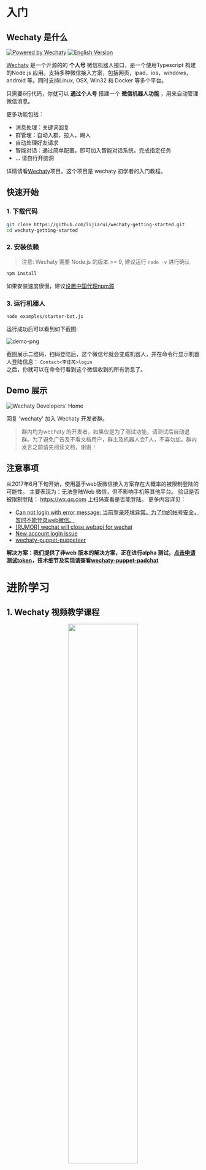# 入门

## Wechaty 是什么
[![Powered by Wechaty](https://img.shields.io/badge/Powered%20By-Wechaty-blue.svg)](https://github.com/chatie/wechaty)
[![English Version](https://img.shields.io/badge/-English%20Version-blue.svg)](README.md)

[Wechaty](https://github.com/Chatie/wechaty/) 是一个开源的的 **个人号** 微信机器人接口，是一个使用Typescript 构建的Node.js 应用。支持多种微信接入方案，包括网页，ipad，ios，windows， android 等。同时支持Linux, OSX, Win32 和 Docker 等多个平台。

只需要6行代码，你就可以 **通过个人号** 搭建一个 **微信机器人功能** ，用来自动管理微信消息。

更多功能包括：
- 消息处理：关键词回复
- 群管理：自动入群，拉人，踢人
- 自动处理好友请求
- 智能对话：通过简单配置，即可加入智能对话系统，完成指定任务
- ... 请自行开脑洞

详情请看[Wechaty](https://github.com/chatie/wechaty)项目。这个项目是 wechaty 初学者的入门教程。

## 快速开始

### 1. 下载代码
```sh
git clone https://github.com/lijiarui/wechaty-getting-started.git
cd wechaty-getting-started
```

### 2. 安装依赖
> 注意: Wechaty 需要 Node.js 的版本 >= 9, 建议运行 `node -v` 进行确认

```sh
npm install
```

如果安装速度很慢，建议[设置中国代理npm源](https://github.com/Chatie/wechaty/wiki/NPM#use-npm-in-china)

### 3. 运行机器人
```sh
node examples/starter-bot.js
```

运行成功后可以看到如下截图:

![demo-png](https://chatie.io/wechaty-getting-started/demo.png)

截图展示二维码，扫码登陆后，这个微信号就会变成机器人，并在命令行显示机器人登陆信息： `Contact<李佳芮>login`       
之后，你就可以在命令行看到这个微信收到的所有消息了。

## Demo 展示
![Wechaty Developers' Home](https://chatie.io/wechaty-getting-started/bot-qr-code.png)

回复 'wechaty' 加入 Wechaty 开发者群。
> 群内均为wechaty 的开发者，如果仅是为了测试功能，请测试后自动退群。为了避免广告及不看文档用户，群主及机器人会T人，不喜勿加。群内发言之前请先阅读文档，谢谢！

## 注意事项
从2017年6月下旬开始，使用基于web版微信接入方案存在大概率的被限制登陆的可能性。 主要表现为：无法登陆Web 微信，但不影响手机等其他平台。
验证是否被限制登陆： https://wx.qq.com 上扫码查看是否能登陆。
更多内容详见： 
- [Can not login with error message: 当前登录环境异常。为了你的帐号安全，暂时不能登录web微信。](https://github.com/Chatie/wechaty/issues/603)
- [[RUMOR] wechat will close webapi for wechat](https://github.com/Chatie/wechaty/issues/990)
- [New account login issue](https://github.com/Chatie/wechaty/issues/872)
- [wechaty-puppet-puppeteer](https://github.com/chatie/wechaty-puppet-puppeteer)

**解决方案：我们提供了非web 版本的解决方案，正在进行alpha 测试，[点击申请测试token](https://github.com/Chatie/wechaty/issues/1296)，技术细节及实现请查看[wechaty-puppet-padchat](https://github.com/lijiarui/wechaty-puppet-padchat)**

# 进阶学习

## 1. Wechaty 视频教学课程

<div align="center">
<a target="_blank" href="https://blog.chatie.io/getting-started-wechaty/"><img src="https://cloud.githubusercontent.com/assets/1361891/21722581/3ec957d0-d468-11e6-8888-a91c236e0ba2.jpg" border=0 width="60%"></a>
</div>

请观看这个1分钟的教学视频，帮助你快速了解如何使用wechaty

## 2. DOCKER 运行
[![Docker Pulls](https://img.shields.io/docker/pulls/zixia/wechaty.svg?maxAge=2592000)](https://hub.docker.com/r/zixia/wechaty/) 
[![Docker Stars](https://img.shields.io/docker/stars/zixia/wechaty.svg?maxAge=2592000)](https://hub.docker.com/r/zixia/wechaty/) 
[![Docker Layers](https://images.microbadger.com/badges/image/zixia/wechaty.svg)](https://microbadger.com/#/images/zixia/wechaty)

The **best practice** to use Wechaty is running with docker, because it's not only the most easy way to get started, but also protects you from the troubles of dependency problems. 

> Wechaty Docker supports both JavaScript and TypeScript. To use TypeScript just write in TypeScript and save with extension name .ts, no need to compile because we use ts-node to run it.

### 2.1 JavaScript:
```shell
# for JavaScript
docker run -ti --rm --volume="$(pwd)":/bot zixia/wechaty mybot.js
```

### 2.2 TypeScript
```shell
# for TypeScript
docker run -ti --rm --volume="$(pwd)":/bot zixia/wechaty mybot.ts
```

了解Wechaty Docker 更多信息: [Wiki: Docker](https://github.com/chatie/wechaty/wiki/Docker)

## 3. NPM 运行
[![NPM Version](https://badge.fury.io/js/wechaty.svg)](https://badge.fury.io/js/wechaty)
[![Downloads][downloads-image]][downloads-url]
[![Greenkeeper badge](https://badges.greenkeeper.io/Chatie/wechaty.svg)](https://greenkeeper.io/)

```shell
npm init
npm install wechaty

# create your first mybot.js file, you can copy/paste from the above "The World's Shortest ChatBot Code: 6 lines of JavaScript"
# then:
node mybot.js
```

了解更多 NPM 信息见: [Wiki:NPM](https://github.com/chatie/wechaty/wiki/NPM)

## 4. 示例代码
下面的表格解释了examples目录下各个代码的功能

| 文件名称        | 描述 |
| ---                 | ---         |
| contact-bot.js      | 展示微信号下所有联系的人微信ID和昵称。|
| ding-dong-bot.js    | 自动回复消息 |
| friend-bot.js       | 自动通过好友请求 |
| media-file-bot.js   | 将消息中的文件、图片、视频等非文本信息存到本地。 |
| room-bot.js         | 微信群管理。 |
| tuling123-bot.ts    | 接入tuling123 机器人，可以回答任何消息。 |

[点击这里查看 更多Wechaty 官方 示例代码](https://github.com/Chatie/wechaty/tree/master/examples)

# 接口文档
见[下面](https://qhduan.github.io/wechaty-doc/#/zh?id=api)

# 常见问题 FAQ

## 常见问题 FAQ

### 1. 我的微信号无法登陆
从2017年6月下旬开始，使用基于web版微信接入方案存在大概率的被限制登陆的可能性。 主要表现为：无法登陆Web 微信，但不影响手机等其他平台。
验证是否被限制登陆： https://wx.qq.com 上扫码查看是否能登陆。
更多内容详见： 
- [Can not login with error message: 当前登录环境异常。为了你的帐号安全，暂时不能登录web微信。](https://github.com/Chatie/wechaty/issues/603)
- [[RUMOR] wechat will close webapi for wechat](https://github.com/Chatie/wechaty/issues/990)
- [New account login issue](https://github.com/Chatie/wechaty/issues/872)
- [wechaty-puppet-puppeteer](https://github.com/chatie/wechaty-puppet-puppeteer)

**解决方案：我们提供了非web 版本的解决方案，正在进行alpha 测试，[点击申请测试token](https://github.com/Chatie/wechaty/issues/1296)，技术细节及实现请查看[wechaty-puppet-padchat](https://github.com/lijiarui/wechaty-puppet-padchat)**

### 2. 每次登陆都要扫码么？
默认情况下，系统可以自动登陆，信息保存在 *.memory-card.json 中

### 3. 支持 红包、转账、朋友圈… 吗？
以下功能目前 均不支持

支付相关 - 红包、转账、收款 等都不支持
在群聊中@他人 - 是的，Web 微信中被人@后也不会提醒
发送名片
发送分享链接
发送语音消息 - 后续会支持
朋友圈相关 - 后续会支持

### 4. wechaty 是否可以发行卡片消息，然后点击跳转到网页
现阶段还不可以，后续会在非web 解决方案中陆续支持

相关Issue：
- [Add support for send url rich media message](https://github.com/Chatie/wechaty/issues/718)
- [can wechaty send share card msg](https://github.com/Chatie/wechaty/issues/824)

### 5. wechaty 是支持个人号还是公众号？
现阶段，wechaty 只支持个人号

相关Issue:
- [Using wechaty to start a wechatOA account](https://github.com/Chatie/wechaty/issues/1016)

### 6. wechaty & 队列的最佳实践
为了防止微信封号，wechaty 内置了队列，详细可见：[rx-queue](https://github.com/zixia/rx-queue)

### 7. wechaty 和 wechat4u 项目，有什么区别？
wechaty 可以实现多个微信接入的方案，对外提供统一的接口，包括web，ipad，ios等等，其中[wechat4u](https://github.com/nodeWechat/wechat4u) 是[SPACELAN](https://github.com/spacelan)写的基于web 实现微信接入的，wechaty 可以实现用wechaty 的接口，调用wechat4u的api。

> 这么理解：wechat4u有的，wechaty都有，反之不一定有，对么？

这个也不是完全确定的，因为wechaty 只是基于wechaty 暴露出来的接口为wechat4u 进行了封装


更多详见 [FAQ-ZH](https://github.com/Chatie/wechaty-getting-started/wiki/FAQ-ZH)

# 其他

## CHANGELOG

### [v0.16.0](https://github.com/chatie/wechaty/tree/v0.16.0) (2018-06-21)
[Full Changelog](https://github.com/chatie/wechaty/compare/v0.14.0...v0.16.0)

**Implemented enhancements:**

- Unable to start multiple instances with padchat puppet [\#1367](https://github.com/Chatie/wechaty/issues/1367)
- Prevent the Floating Promise in the Async/Await Code [\#1346](https://github.com/Chatie/wechaty/issues/1346)
- BREAKING CHANGES v0.16: FriendRequest class will be replaced with Friendship [\#1312](https://github.com/Chatie/wechaty/issues/1312)
- feat: PuppetPadchat can set avatar for userself support. [\#1298](https://github.com/Chatie/wechaty/issues/1298)
- BREAKING CHANGE: v0.16 `Room.topic\(\)` change from Sycn to Async [\#1295](https://github.com/Chatie/wechaty/issues/1295)
- BREAKING CHANGE: v0.16 `Room.alias\(contact\)` change from Sycn to Async [\#1293](https://github.com/Chatie/wechaty/issues/1293)
- BREAKING CHANGE: v0.16 `Room.memberList\(\)` change from Sycn to Async [\#1290](https://github.com/Chatie/wechaty/issues/1290)
- BREAKING CHANGE: v0.16 `Room.has\(contact\)` change from Sycn to Async [\#1289](https://github.com/Chatie/wechaty/issues/1289)
- BREAKING CHANGE: v0.16 `scan` event args will be different! [\#1262](https://github.com/Chatie/wechaty/issues/1262)
- BREAKING CHANGE: v0.16 `Message.mention\(\)` change from `sync` to `async` [\#1259](https://github.com/Chatie/wechaty/issues/1259)
- BREAKING CHANGES: v0.16 `Room.member\(\)` from `sync` to `async` [\#1258](https://github.com/Chatie/wechaty/issues/1258)
- Promote `Profile` class to a solo NPM module: `MemoryCard` [\#1257](https://github.com/Chatie/wechaty/issues/1257)
- rewrite roomFindAll\(\)  [\#1255](https://github.com/Chatie/wechaty/issues/1255)
- function friendRequestAccept [\#1254](https://github.com/Chatie/wechaty/issues/1254)
-  read messageRawPayload by id [\#1253](https://github.com/Chatie/wechaty/issues/1253)
- function friendRequestSend [\#1252](https://github.com/Chatie/wechaty/issues/1252)
- rewrite contactFindAll\(\) [\#1251](https://github.com/Chatie/wechaty/issues/1251)
- Upgrade Docker Base Image from Ubuntu 17.10 to 18.04 [\#1239](https://github.com/Chatie/wechaty/issues/1239)
- NPM Switch: `promise-retry` to replace `retry-promise` [\#1235](https://github.com/Chatie/wechaty/issues/1235)
- Add unit test to puppet accessory [\#1219](https://github.com/Chatie/wechaty/issues/1219)
- Use browser implementation of Node.js' stream library [\#1201](https://github.com/Chatie/wechaty/issues/1201)
- feat: Add `for await \(const contact of room\) {}` support by ES6 iterators override [\#1198](https://github.com/Chatie/wechaty/issues/1198)
- BREAKING CHANGE: v0.16 on\('friend`\) arguments changed! [\#1196](https://github.com/Chatie/wechaty/issues/1196)
- TypeScript Strict Mode: set `noImplicitAny` to `true` [\#1180](https://github.com/Chatie/wechaty/issues/1180)
- Generic for Return Child Class Type in Abstract Class Implementation [\#1178](https://github.com/Chatie/wechaty/issues/1178)
- BREAKING CHANGE: v0.16 Message.ext\(\) return '.ext' instead of 'ext' before [\#1168](https://github.com/Chatie/wechaty/issues/1168)
- Encapsulated `Contact`, `Messag`, `FriendRequest`, and `Room` into `PuppetWeb` [\#1166](https://github.com/Chatie/wechaty/issues/1166)
- BREAKING CHANGE: v0.16 will remove `MediaMessage` class [\#1164](https://github.com/Chatie/wechaty/issues/1164)
- BREAKING CHANGE: v0.16 will replace `Message.content\(\)` with `Message.text\(\)` [\#1163](https://github.com/Chatie/wechaty/issues/1163)
- Continious Deploy to NPM with @next tag when the MINOR version number is odd\(in developing branch\) [\#1158](https://github.com/Chatie/wechaty/issues/1158)
- BREAKING CHANGE: first arg of `room-leave` event licener changed from `Contact` to `Contact\[\]` [\#723](https://github.com/Chatie/wechaty/issues/723)
- Should throw Exception when there have API Error. [\#683](https://github.com/Chatie/wechaty/issues/683)
- delay time for all function\(method\) that calls Tencent API [\#596](https://github.com/Chatie/wechaty/issues/596)
- \[todo\] allow Wechaty to be multi-instance [\#518](https://github.com/Chatie/wechaty/issues/518)
- \[New Puppet\] Plan to support `WECHATY\_HEAD=WECHAT4U` [\#69](https://github.com/Chatie/wechaty/issues/69)
- Decouple: Make `Contact`, `Room`, `Message`, and `FriendRequest` class Abstract. [\#1160](https://github.com/Chatie/wechaty/pull/1160) ([zixia](https://github.com/zixia))

**Fixed bugs:**

- When bot quit the room, bot still thought it in the room. [\#1345](https://github.com/Chatie/wechaty/issues/1345)
- When the bot remove one out of the group, room data didn't refresh [\#1343](https://github.com/Chatie/wechaty/issues/1343)
- Room Event cannot work as expect after create a new room [\#1342](https://github.com/Chatie/wechaty/issues/1342)
- cannot refresh room data when execute the code again [\#1339](https://github.com/Chatie/wechaty/issues/1339)
- can't run demo [\#1337](https://github.com/Chatie/wechaty/issues/1337)
- room-leave error [\#1334](https://github.com/Chatie/wechaty/issues/1334)
- room-join event, when run `room.say`, it actually run `contact.say` [\#1330](https://github.com/Chatie/wechaty/issues/1330)
- room-leave event cannot get leaver member [\#1329](https://github.com/Chatie/wechaty/issues/1329)
- should refresh room data when there is a room event [\#1328](https://github.com/Chatie/wechaty/issues/1328)
- \[room topic event\]  throw error: no changerId found [\#1326](https://github.com/Chatie/wechaty/issues/1326)
- room-join cannot get member [\#1324](https://github.com/Chatie/wechaty/issues/1324)
- `contact.avatar\(\)` cannot work as expect [\#1321](https://github.com/Chatie/wechaty/issues/1321)
- run contact-bot throw error [\#1319](https://github.com/Chatie/wechaty/issues/1319)
- Padchat: WXAutoLogin result is faild, but I still receive message [\#1316](https://github.com/Chatie/wechaty/issues/1316)
- Fix the `+` in data for PuppetPadchat [\#1302](https://github.com/Chatie/wechaty/issues/1302)
- get fromId not right for room invitation sys message [\#1297](https://github.com/Chatie/wechaty/issues/1297)
- Error: The command "echo $TRAVIS\_OS\_NAME" exited with 1. [\#1236](https://github.com/Chatie/wechaty/issues/1236)
- TravisCI Conditional Deployment [\#1211](https://github.com/Chatie/wechaty/issues/1211)
- Update the peerDependencies of `rx-queue`: rxjs@6 from rxjs@5 [\#1205](https://github.com/Chatie/wechaty/issues/1205)
- Cannot send image message on v0.15.21 [\#1175](https://github.com/Chatie/wechaty/issues/1175)
- cannot refresh room topic or contact name [\#1157](https://github.com/Chatie/wechaty/issues/1157)
- How to avoid the memory leak [\#981](https://github.com/Chatie/wechaty/issues/981)
- Puppeteer Navigation Timeout Exceeded: 30000ms exceeded [\#870](https://github.com/Chatie/wechaty/issues/870)
- SyntaxError: Unexpected end of JSON input [\#846](https://github.com/Chatie/wechaty/issues/846)
- function `Message.mention\(\)` should recognize both magic code and blank [\#813](https://github.com/Chatie/wechaty/issues/813)
- BREAKING CHANGE: first arg of `room-leave` event licener changed from `Contact` to `Contact\\[\\]` [\#723](https://github.com/Chatie/wechaty/issues/723)
- Should throw Exception when there have API Error. [\#683](https://github.com/Chatie/wechaty/issues/683)

**Closed issues:**

- BREAKING CHANGE v0.16 Wechaty.self\(\) eprecated, use Wechaty.userSelf\(\)  instead [\#1369](https://github.com/Chatie/wechaty/issues/1369)
- BREAKING CHANGE v0.16 Contact.personal\(\) and Contact.official\(\)  deprecated, use Contact.type\(\) instead [\#1366](https://github.com/Chatie/wechaty/issues/1366)
-  no encodedText error in `padchat-decode.ts` [\#1365](https://github.com/Chatie/wechaty/issues/1365)
- BREAKING CHANGE v0.16  Contact, FriendRequest, Message, and Room classes will not be able to instantiate directly [\#1364](https://github.com/Chatie/wechaty/issues/1364)
- BREAKING CHANGE v0.16  room.add return Promise\<void\> instead of return Promise\<boolean\> [\#1362](https://github.com/Chatie/wechaty/issues/1362)
- `media-file-bot` cannot save xlsx file [\#1349](https://github.com/Chatie/wechaty/issues/1349)
- room-leave-error [\#1335](https://github.com/Chatie/wechaty/issues/1335)
- room-leave event throw error, cannot get leaver contact [\#1323](https://github.com/Chatie/wechaty/issues/1323)
- `friendship`  cannot accept friend request automatically [\#1322](https://github.com/Chatie/wechaty/issues/1322)
- PadchatRpc WXCheckQRCode result: {"message":"WS请求错误","status":-19} [\#1315](https://github.com/Chatie/wechaty/issues/1315)
- m.forward 是 undefined ？ [\#1272](https://github.com/Chatie/wechaty/issues/1272)
- Navigation Timeout Exceeded: 30000ms exceeded [\#1248](https://github.com/Chatie/wechaty/issues/1248)
- profile.set can only set 'cookies' instead of other keys [\#1240](https://github.com/Chatie/wechaty/issues/1240)
- Create a websocket ipad demo [\#1228](https://github.com/Chatie/wechaty/issues/1228)
- Proper wechaty and its dependency installation [\#1225](https://github.com/Chatie/wechaty/issues/1225)
- can't run the typescript examples [\#1221](https://github.com/Chatie/wechaty/issues/1221)
- Scan QR Code not shown on terminal, wechaty@0.14.4 [\#1220](https://github.com/Chatie/wechaty/issues/1220)
- 请问怎么添加微信群中的人当做自己的好友呢 有例子可以参考吗 [\#1207](https://github.com/Chatie/wechaty/issues/1207)
- room-bot.ts error [\#1199](https://github.com/Chatie/wechaty/issues/1199)
- TypeScript 2.9 with trailing comma after rest parameters. [\#1188](https://github.com/Chatie/wechaty/issues/1188)
- code example 'media-file-bot' not working [\#1183](https://github.com/Chatie/wechaty/issues/1183)
- QrCode `scan` event not refresh on v0.15.21 \#1175 [\#1176](https://github.com/Chatie/wechaty/issues/1176)
- Version 10 of node.js has been released [\#1170](https://github.com/Chatie/wechaty/issues/1170)
- 自动加好友，加好友成功后，向对方发信息报错 [\#1165](https://github.com/Chatie/wechaty/issues/1165)
- Use `injection-js` for Wechaty v1.0 provide the resolvers of the Wechaty Puppet [\#1146](https://github.com/Chatie/wechaty/issues/1146)
- findAll ,WARN Room parse\(\) on a empty rawObj [\#1141](https://github.com/Chatie/wechaty/issues/1141)
- Rename all `find\(\)` method to `search\(\)` [\#1132](https://github.com/Chatie/wechaty/issues/1132)
- ERR PuppetWebBridge init\(\) exception: Error: connect ECONNREFUSED 127.0.0.1:35493 [\#1113](https://github.com/Chatie/wechaty/issues/1113)
- Feature request: sending file with a stream \(creating media message with a stream\) [\#1092](https://github.com/Chatie/wechaty/issues/1092)
- node\_modules/\_wechaty@0.13.36@wechaty/dist/src/config.d.ts\(1,24\): error TS2307: Cannot find module 'raven'. [\#1035](https://github.com/Chatie/wechaty/issues/1035)

**Merged pull requests:**

- add await for promise [\#1375](https://github.com/Chatie/wechaty/pull/1375) ([lijiarui](https://github.com/lijiarui))
- Fix room.add\(\) failed when room member more than 40 [\#1374](https://github.com/Chatie/wechaty/pull/1374) ([lijiarui](https://github.com/lijiarui))
- call randam server for stable [\#1373](https://github.com/Chatie/wechaty/pull/1373) ([lijiarui](https://github.com/lijiarui))
- check room valid by id [\#1352](https://github.com/Chatie/wechaty/pull/1352) ([lijiarui](https://github.com/lijiarui))
- fixed cannot find room by topic after bot create room [\#1351](https://github.com/Chatie/wechaty/pull/1351) ([lijiarui](https://github.com/lijiarui))
- fix warnings when run `npm run lint` [\#1348](https://github.com/Chatie/wechaty/pull/1348) ([lijiarui](https://github.com/lijiarui))
- test `room.quit\(\)` in room-bot [\#1347](https://github.com/Chatie/wechaty/pull/1347) ([lijiarui](https://github.com/lijiarui))
- add log as \#1342 [\#1344](https://github.com/Chatie/wechaty/pull/1344) ([lijiarui](https://github.com/lijiarui))
- Bug compatible WXCreateChatRoom [\#1341](https://github.com/Chatie/wechaty/pull/1341) ([lijiarui](https://github.com/lijiarui))
- add room-bot test code [\#1338](https://github.com/Chatie/wechaty/pull/1338) ([lijiarui](https://github.com/lijiarui))
- save room join sys message to cache [\#1333](https://github.com/Chatie/wechaty/pull/1333) ([lijiarui](https://github.com/lijiarui))
- add function in self-testing-bot.ts [\#1331](https://github.com/Chatie/wechaty/pull/1331) ([lijiarui](https://github.com/lijiarui))
- Room bot example [\#1325](https://github.com/Chatie/wechaty/pull/1325) ([lijiarui](https://github.com/lijiarui))
- add room join event unit test [\#1318](https://github.com/Chatie/wechaty/pull/1318) ([lijiarui](https://github.com/lijiarui))
- add function friendRequestSend  [\#1313](https://github.com/Chatie/wechaty/pull/1313) ([lijiarui](https://github.com/lijiarui))
- add room event [\#1308](https://github.com/Chatie/wechaty/pull/1308) ([lijiarui](https://github.com/lijiarui))
- add raw dirty rpc function [\#1283](https://github.com/Chatie/wechaty/pull/1283) ([lijiarui](https://github.com/lijiarui))
- Puppet 0602 [\#1282](https://github.com/Chatie/wechaty/pull/1282) ([lijiarui](https://github.com/lijiarui))
- chore\(package\): update @types/node to version 10.3.0 [\#1274](https://github.com/Chatie/wechaty/pull/1274) ([zixia](https://github.com/zixia))
- fix\(package\): update memory-card to version 0.2.0 [\#1273](https://github.com/Chatie/wechaty/pull/1273) ([zixia](https://github.com/zixia))
- Puppet 0602 [\#1271](https://github.com/Chatie/wechaty/pull/1271) ([lijiarui](https://github.com/lijiarui))
- chore\(package\): update rx-queue to version 0.4.19 [\#1260](https://github.com/Chatie/wechaty/pull/1260) ([zixia](https://github.com/zixia))
- New puppet padchat [\#1256](https://github.com/Chatie/wechaty/pull/1256) ([lijiarui](https://github.com/lijiarui))
- add more functions [\#1246](https://github.com/Chatie/wechaty/pull/1246) ([lijiarui](https://github.com/lijiarui))
- Puppet padchat [\#1245](https://github.com/Chatie/wechaty/pull/1245) ([lijiarui](https://github.com/lijiarui))
- chore\(package\): update ts-node to version 6.0.5 [\#1232](https://github.com/Chatie/wechaty/pull/1232) ([zixia](https://github.com/zixia))
- Update to node 10 in .travis.yml [\#1231](https://github.com/Chatie/wechaty/pull/1231) ([zixia](https://github.com/zixia))
- fix\(package\): update rx-queue to version 0.4.4 [\#1190](https://github.com/Chatie/wechaty/pull/1190) ([zixia](https://github.com/zixia))
- Multi-Instance Support [\#1159](https://github.com/Chatie/wechaty/pull/1159) ([zixia](https://github.com/zixia))

### [v0.14.0](https://github.com/chatie/wechaty/tree/v0.14.0) (2018-04-15)
[Full Changelog](https://github.com/chatie/wechaty/compare/v0.12.0...v0.14.0)

**Implemented enhancements:**

- Rename {test,fixture,example,...} to {tests,fixtures,examples,...} etc. [\#1127](https://github.com/Chatie/wechaty/issues/1127)
- Trigger Deploy on Branch /v\d+\.\d+\$/ [\#956](https://github.com/Chatie/wechaty/issues/956)
- Wechaty Version Numbering [\#905](https://github.com/Chatie/wechaty/issues/905)
- \[New Puppet\] Puppeteer [\#790](https://github.com/Chatie/wechaty/issues/790)
- \[enhancement\] Add timezone in to Dockerfile [\#594](https://github.com/Chatie/wechaty/issues/594)
- \[docker\] to prevent docker users install a local dependence of wechaty [\#281](https://github.com/Chatie/wechaty/issues/281)

**Fixed bugs:**

- When run CI inside the container: openBinaryFile: does not exist \(No such file or directory\) [\#1137](https://github.com/Chatie/wechaty/issues/1137)
- Try to use ~~Wercker~~ Shippable CI to replace Circle CI [\#1134](https://github.com/Chatie/wechaty/issues/1134)
- Pupeteer not work after upgrade to v1.1 [\#1103](https://github.com/Chatie/wechaty/issues/1103)
- 关于MsgType 的介绍文档404了 [\#1079](https://github.com/Chatie/wechaty/issues/1079)
- Docker test fail because ts-node behavior changed between v3 and v4 [\#1050](https://github.com/Chatie/wechaty/issues/1050)
- fix description [\#1027](https://github.com/Chatie/wechaty/issues/1027)
- ERR Profile save\(\) exception: Error: EACCES: permission denied, open '/bot/demo.wechaty.json' [\#982](https://github.com/Chatie/wechaty/issues/982)
- Dockerfile.onbuild build error.Directory permissions wrong [\#961](https://github.com/Chatie/wechaty/issues/961)
- \[docker\] onbuild failed to start when we put `wechaty` as dependency in package.json [\#500](https://github.com/Chatie/wechaty/issues/500)

**Closed issues:**

- How to send file [\#1150](https://github.com/Chatie/wechaty/issues/1150)
- Failed to download Chromium r543305 [\#1145](https://github.com/Chatie/wechaty/issues/1145)
- Signals \(e.g. ^C\) handling [\#1122](https://github.com/Chatie/wechaty/issues/1122)
- OK to add a .eslintrc.js file? [\#1120](https://github.com/Chatie/wechaty/issues/1120)
- Q: All the media types [\#1115](https://github.com/Chatie/wechaty/issues/1115)
- `TTL expired` error when login [\#1114](https://github.com/Chatie/wechaty/issues/1114)
-  `Cannot read property 'MemberList' of undefined ` still exisit in the latest docker version [\#1111](https://github.com/Chatie/wechaty/issues/1111)
- emoji suggestion [\#1108](https://github.com/Chatie/wechaty/issues/1108)
- Regenerate docs/index.md by run `npm run doc` [\#1105](https://github.com/Chatie/wechaty/issues/1105)
- hot-reload-bot adding hot-reloading config [\#1100](https://github.com/Chatie/wechaty/issues/1100)
- Third options to run wechaty [\#1085](https://github.com/Chatie/wechaty/issues/1085)
- issue [\#1076](https://github.com/Chatie/wechaty/issues/1076)
- Session last only for 1 hour in Azure [\#1059](https://github.com/Chatie/wechaty/issues/1059)
- 出现 no Url 错误后，程序崩溃 [\#1055](https://github.com/Chatie/wechaty/issues/1055)
- 图片发送一次后,图片损坏 [\#1040](https://github.com/Chatie/wechaty/issues/1040)
-  ERR PuppetWebBridge init\(\) exception [\#1018](https://github.com/Chatie/wechaty/issues/1018)
- 我实在解决不了这个问题了~菜鸟一枚 [\#998](https://github.com/Chatie/wechaty/issues/998)
- TypeError: Cannot read property 'MemberList' of undefined [\#984](https://github.com/Chatie/wechaty/issues/984)
- Using hot-import cannot quit wechaty when quit the code [\#978](https://github.com/Chatie/wechaty/issues/978)
- Error: Navigation Timeout Exceeded: 30000ms exceeded [\#966](https://github.com/Chatie/wechaty/issues/966)
- hot-reload does not work [\#958](https://github.com/Chatie/wechaty/issues/958)
- \[docker\] Login error [\#950](https://github.com/Chatie/wechaty/issues/950)
-  Invalid audio output parameters received; using fake audio path.   [\#939](https://github.com/Chatie/wechaty/issues/939)
- Keep getting "can not found bot file: src/main.ts" [\#937](https://github.com/Chatie/wechaty/issues/937)
- glSetDrawRectangleCHROMIUM: failed on surface [\#934](https://github.com/Chatie/wechaty/issues/934)
- \[FR\] Create an example for using hot-import for listener and other modules [\#923](https://github.com/Chatie/wechaty/issues/923)
- Bot log out frequently and got some strange error between it logout and relogin automatically [\#612](https://github.com/Chatie/wechaty/issues/612)

**Merged pull requests:**

- chore\(package\): update ws to version 5.1.0 [\#1143](https://github.com/Chatie/wechaty/pull/1143) ([zixia](https://github.com/zixia))
- chore\(package\): update puppeteer to version 1.2.0 [\#1131](https://github.com/Chatie/wechaty/pull/1131) ([zixia](https://github.com/zixia))
- - \[+\] add one more test case for digestEmoji\(\), close \#1108 [\#1129](https://github.com/Chatie/wechaty/pull/1129) ([suntong](https://github.com/suntong))
- hot-reload-bot adding hot-reloading config close \#1066, close \#1100 [\#1123](https://github.com/Chatie/wechaty/pull/1123) ([suntong](https://github.com/suntong))
- cannot recognize room event [\#1116](https://github.com/Chatie/wechaty/pull/1116) ([lijiarui](https://github.com/lijiarui))
- fix chown: invalid user: ‘bot’ [\#1089](https://github.com/Chatie/wechaty/pull/1089) ([mukaiu](https://github.com/mukaiu))
- Add troubleshooting for hidden .txt files \(Windows\) [\#1087](https://github.com/Chatie/wechaty/pull/1087) ([IdiosApps](https://github.com/IdiosApps))
- fix \#1079 [\#1086](https://github.com/Chatie/wechaty/pull/1086) ([lijiarui](https://github.com/lijiarui))
- chore\(package\): update @types/node to version 9.4.0 [\#1083](https://github.com/Chatie/wechaty/pull/1083) ([zixia](https://github.com/zixia))
- chore\(package\): update finis to version 0.4.1 [\#1075](https://github.com/Chatie/wechaty/pull/1075) ([zixia](https://github.com/zixia))
- chore\(package\): update ts-node to version 4.1.0 [\#1074](https://github.com/Chatie/wechaty/pull/1074) ([zixia](https://github.com/zixia))
- chore\(package\): update mime to version 2.2.0 [\#1073](https://github.com/Chatie/wechaty/pull/1073) ([zixia](https://github.com/zixia))
- chore\(package\): update tslint to version 5.9.0 [\#1072](https://github.com/Chatie/wechaty/pull/1072) ([zixia](https://github.com/zixia))
- chore\(package\): update sinon to version 4.2.0 [\#1071](https://github.com/Chatie/wechaty/pull/1071) ([zixia](https://github.com/zixia))
- fail to install node dependencies [\#1036](https://github.com/Chatie/wechaty/pull/1036) ([hiwanz](https://github.com/hiwanz))
- Change `init` to `start` in demo [\#1017](https://github.com/Chatie/wechaty/pull/1017) ([xinbenlv](https://github.com/xinbenlv))
- Update tuling123-bot.ts [\#1014](https://github.com/Chatie/wechaty/pull/1014) ([htoooth](https://github.com/htoooth))
- fix \#961 onbuild operation not permitted [\#962](https://github.com/Chatie/wechaty/pull/962) ([mukaiu](https://github.com/mukaiu))
- Fix \#923 [\#935](https://github.com/Chatie/wechaty/pull/935) ([xinbenlv](https://github.com/xinbenlv))

### [v0.12.0](https://github.com/chatie/wechaty/tree/v0.12.0) (2017-10-30)
[Full Changelog](https://github.com/chatie/wechaty/compare/v0.9.0...v0.12.0)

**Implemented enhancements:**

- Promote `rx-queue` to SOLO NPM Module [\#938](https://github.com/Chatie/wechaty/issues/938)
- Add Wechaty.logonoff\(\) method [\#926](https://github.com/Chatie/wechaty/issues/926)
- Registe Wechaty Listeners with a try {} catch {} block in order to prevent listener function crash the framework. [\#878](https://github.com/Chatie/wechaty/issues/878)
- Upgrade CircleCI from 1.0 to 2.0 [\#863](https://github.com/Chatie/wechaty/issues/863)
- Switch Docker Node Image from `alphin` to official `node:7` [\#862](https://github.com/Chatie/wechaty/issues/862)
- Click Web Wechat `Switch Account` Automatically to get qrcode immediately when bot logout [\#636](https://github.com/Chatie/wechaty/issues/636)
- Upgrade docker image from Node.js v7 to v8 [\#577](https://github.com/Chatie/wechaty/issues/577)
- \[todo\] switch unit test tool from AVA to TAPE [\#513](https://github.com/Chatie/wechaty/issues/513)

**Fixed bugs:**

- \[CI\] Homebrew must be run under Ruby 2.3! You're running 2.0.0. \(RuntimeError\) [\#936](https://github.com/Chatie/wechaty/issues/936)
- "PromiseRejectionHandledWarning: Promise rejection was handled asynchronously" when Wechat says "当前登录环境异常" [\#925](https://github.com/Chatie/wechaty/issues/925)
- TypeError: cookieList.filter is not a function [\#919](https://github.com/Chatie/wechaty/issues/919)
- TypeError: Cannot read property 'error' of null [\#918](https://github.com/Chatie/wechaty/issues/918)
- ERR PuppetWebBridge init\(\) initPage\(\) onLoad\(\) exception: undefined [\#917](https://github.com/Chatie/wechaty/issues/917)
- Sometimes Wechaty can't login \(with puppeteer\) [\#899](https://github.com/Chatie/wechaty/issues/899)
- \[ci\] WebDriver Error: "no such session" [\#756](https://github.com/Chatie/wechaty/issues/756)
- Click Web Wechat `Switch Account` Automatically to get qrcode immediately when bot logout [\#636](https://github.com/Chatie/wechaty/issues/636)
- \[ci\] execute proxyWechaty\(init\) error: 503, init\(\) without a ready angular env [\#329](https://github.com/Chatie/wechaty/issues/329)
- \[ci log\] watchdog reset after 120 seconds [\#195](https://github.com/Chatie/wechaty/issues/195)
- Selenium WebDriver driver.getSession\(\) wait a long time [\#86](https://github.com/Chatie/wechaty/issues/86)

**Closed issues:**

- 在登录失败时的异常提示优化 [\#898](https://github.com/Chatie/wechaty/issues/898)
- CANT RUN THE WECHATY-GETTING-STARTED, PUPPETWEBROWSER valid\(\) getSession\(\) [\#891](https://github.com/Chatie/wechaty/issues/891)
- Error after restart  vps              invalid driver at ttl 0 [\#788](https://github.com/Chatie/wechaty/issues/788)
- webdriver.executeScript wait a long time\(26s\) before page load [\#2](https://github.com/Chatie/wechaty/issues/2)

**Merged pull requests:**

- Replace WebDriver by Puppeteer \(\#790\) [\#860](https://github.com/Chatie/wechaty/pull/860) ([zixia](https://github.com/zixia))
- chore\(package\): update coveralls to version 3.0.0 [\#854](https://github.com/Chatie/wechaty/pull/854) ([zixia](https://github.com/zixia))

See more in [CHANGELOG](https://github.com/Chatie/wechaty/blob/master/CHANGELOG.md)

## RELEASELOG

### v0.16 New Puppet System(BETA) with Padchat Implemented

This release is a BETA release which had been improved with lots of huge refactoring since v0.14.

With v0.16, we can use the branding new Puppet System to connect Wechaty API to any kinds of Puppets, for example:

1.  Mocking - [PuppetMock](https://github.com/Chatie/wechaty/tree/ed72a78b61ccc352d9bd9f5a06054a218cdd1d0d/src/puppet-mock)
1. Web API via HTTP - [PuppetWechat4U](https://github.com/Chatie/wechaty/tree/ed72a78b61ccc352d9bd9f5a06054a218cdd1d0d/src/puppet-wechat4u)
1. Web API via Browser - [PuppetPuppeteer](https://github.com/Chatie/wechaty/tree/ed72a78b61ccc352d9bd9f5a06054a218cdd1d0d/src/puppet-puppeteer) (our classic PuppetWeb)
1. Maybe a Official Account Puppet? [#1016](https://github.com/Chatie/wechaty/issues/1016)

If you are using Wechaty in a production environment, It is recormmand to skip this version and wait to the next version of 0.18 because this version is still in **testing stage** and will be continue developing as v0.19.

However, if you want to try the new Puppet like the [PuppetPadchat](https://github.com/lijiarui/wechaty-puppet-padchat) which is powered by the Wechat Pad Protocol, you can upgrade to this version and get the following benifits from it:

1. Be able to login with the newly registered Wechat Account. ([#872](https://github.com/Chatie/wechaty/issues/872))
1. Get wechat id for contacts. ([#133](https://github.com/Chatie/wechaty/issues/133))
1. Get consistent room id for rooms across login session.  ([#90](https://github.com/Chatie/wechaty/issues/90))
1. ... To be discovered by you ...

Learn more about how to use the PuppetPadchat from [Wechaty v0.15 Alpha Testing: Win32/iPad/Android/iOS/API Puppets Support are coming! #1296](https://github.com/Chatie/wechaty/issues/1296)

#### Blog

https://blog.chatie.io/wechaty-new-release-version-0.16/

#### CHANGE LOG

> BREAKING NEWS: Wechaty logo color was changed from green to blue!

There will be a **migration guide from v0.14 to v0.16** will be published on our blog later.

##### 1. BREAKING CHANGES

###### 1.1 Class Removal

- BREAKING CHANGE: v0.16 will remove `MediaMessage` class [\#1164](https://github.com/Chatie/wechaty/issues/1164)
- BREAKING CHANGES v0.16: FriendRequest class will be replaced with Friendship [\#1312](https://github.com/Chatie/wechaty/issues/1312)
- BREAKING CHANGE v0.16  Contact, FriendRequest, Message, and Room classes will not be able to instantiate directly [\#1364](https://github.com/Chatie/wechaty/issues/1364)


###### 1.2. Sync to Async

- BREAKING CHANGE: v0.16 `Room.topic()` change from Sycn to Async [\#1295](https://github.com/Chatie/wechaty/issues/1295)
- BREAKING CHANGE: v0.16 `Room.alias(contact)` change from Sycn to Async [\#1293](https://github.com/Chatie/wechaty/issues/1293)
- BREAKING CHANGE: v0.16 `Room.memberList()` change from Sycn to Async [\#1290](https://github.com/Chatie/wechaty/issues/1290)
- BREAKING CHANGE: v0.16 `Room.has(contact)` change from Sycn to Async [\#1289](https://github.com/Chatie/wechaty/issues/1289)
- BREAKING CHANGE: v0.16 `Message.mention()` change from `sync` to `async` [\#1259](https://github.com/Chatie/wechaty/issues/1259)
- BREAKING CHANGES: v0.16 `Room.member()` from `sync` to `async` [\#1258](https://github.com/Chatie/wechaty/issues/1258)

###### 1.3. Argument / Return Value

- BREAKING CHANGE v0.16  room.add return Promise\<void\> instead of return Promise\<boolean\> [\#1362](https://github.com/Chatie/wechaty/issues/1362)
- BREAKING CHANGE: v0.16 `scan` event args will be different! [\#1262](https://github.com/Chatie/wechaty/issues/1262)
- BREAKING CHANGE: first arg of `room-leave` event licener changed from `Contact` to `Contact[]` [\#723](https://github.com/Chatie/wechaty/issues/723)
- BREAKING CHANGE: v0.16 on('friend`) arguments changed! [\#1196](https://github.com/Chatie/wechaty/issues/1196)

###### 1.4. Deprecated

- BREAKING CHANGE v0.16 Wechaty.self() eprecated, use Wechaty.userSelf()  instead [\#1369](https://github.com/Chatie/wechaty/issues/1369)
- BREAKING CHANGE v0.16 Contact.personal() and Contact.official()  deprecated, use Contact.type() instead [\#1366](https://github.com/Chatie/wechaty/issues/1366)
- BREAKING CHANGE: v0.16 will replace `Message.content()` with `Message.text()` [\#1163](https://github.com/Chatie/wechaty/issues/1163)

##### 2. New Features

- feat: Add `for await (const contact of room) {}` support by ES6 iterators override [\#1198](https://github.com/Chatie/wechaty/issues/1198)
- \[todo\] allow Wechaty to be multi-instance [\#518](https://github.com/Chatie/wechaty/issues/518)
- \[New Puppet\] Plan to support `WECHATY_HEAD=WECHAT4U` [\#69](https://github.com/Chatie/wechaty/issues/69)
- TravisCI Conditional Deployment [\#1211](https://github.com/Chatie/wechaty/issues/1211)
- Puppet padchat [\#1245](https://github.com/Chatie/wechaty/pull/1245) ([lijiarui](https://github.com/lijiarui))
- Multi-Instance Support [\#1159](https://github.com/Chatie/wechaty/pull/1159) ([zixia](https://github.com/zixia))


##### 3. Bug Fixes

- Update the peerDependencies of `rx-queue`: rxjs@6 from rxjs@5 [\#1205](https://github.com/Chatie/wechaty/issues/1205)
- How to avoid the memory leak [\#981](https://github.com/Chatie/wechaty/issues/981)
- Should throw Exception when there have API Error. [\#683](https://github.com/Chatie/wechaty/issues/683)

##### 4. Enhancements

- Prevent the Floating Promise in the Async/Await Code [\#1346](https://github.com/Chatie/wechaty/issues/1346)
- Upgrade Docker Base Image from Ubuntu 17.10 to 18.04 [\#1239](https://github.com/Chatie/wechaty/issues/1239)
- Continious Deploy to NPM with @next tag when the MINOR version number is odd(in developing branch) [\#1158](https://github.com/Chatie/wechaty/issues/1158)
- Should throw Exception when there have API Error. [\#683](https://github.com/Chatie/wechaty/issues/683)
- Decouple: Make `Contact`, `Room`, `Message`, and `FriendRequest` class Abstract. [\#1160](https://github.com/Chatie/wechaty/pull/1160) ([zixia](https://github.com/zixia))
- Update to node 10 in .travis.yml [\#1231](https://github.com/Chatie/wechaty/pull/1231) ([zixia](https://github.com/zixia))

Learn more between version at:

* [Full Changelog](https://github.com/Chatie/wechaty/blob/master/CHANGELOG.md)
* [Source Code of Wechaty v0.16](https://github.com/chatie/wechaty/tree/v0.16.0) (2018-06-21)
* [Commits Between v0.14 and v0.16](https://github.com/chatie/wechaty/compare/v0.14.0...v0.16.0)


See more in [releases](https://github.com/chatie/wechaty/releases)

## Awesome Wechaty

### Showcase

1. [一个用CNN深度神剧网络给图片评分的wechaty项目](https://github.com/huyingxi/wechaty_selfie)
1. [Relay between Telegram and WeChat](https://github.com/Firaenix/TeleChatRelay)
1. [A chat bot managing the HaoShiYou wechat groups run by volunteers of haoshiyou.org](https://github.com/xinbenlv/haoshiyou-bot)
1. [An interactive chat bot to manage a TODO list](https://github.com/coderbunker/candobot)
1. [Forward WeChat messages to telegram](https://github.com/luosheng/Wegram)

Learn more about Projects Using Wechaty at [Wiki:PoweredByWechaty](https://github.com/chatie/wechaty/wiki/PoweredByWechaty)

### Plugins
In Gist-bot
- [firend-bot](https://github.com/Chatie/wechaty/blob/master/examples/gist-bot/on-friend.ts)
- [message-bot](https://github.com/Chatie/wechaty/blob/master/examples/gist-bot/on-message.ts)
- [room-bot](https://github.com/Chatie/wechaty/blob/master/examples/gist-bot/on-room-join.ts)

### Enterprise Usage

> "Wechaty is a great solution, I believe there would be much more users recognize it." [link](https://github.com/chatie/wechaty/pull/310#issuecomment-285574472)  
> -- @Gcaufy, Tencent Engineer, Author of [WePY](https://github.com/Tencent/wepy)

> "太好用，好用的想哭"  
> -- @xinbenlv, Google Engineer, Founder of HaoShiYou.org

> "最好的微信开发库" [link](http://weibo.com/3296245513/Ec4iNp9Ld?type=comment)  
> -- @Jarvis, Baidu Engineer

> "Wechaty让运营人员更多的时间思考如何进行活动策划、留存用户，商业变现" [link](http://mp.weixin.qq.com/s/dWHAj8XtiKG-1fIS5Og79g)  
> -- @lijiarui, CEO of BotOrange.

> "If you know js ... try Chatie/wechaty, it's easy to use."  
> -- @Urinx Uri Lee, Author of [WeixinBot(Python)](https://github.com/Urinx/WeixinBot)

See more at [Wiki:VoiceOfDeveloper](https://github.com/Chatie/wechaty/wiki/VoiceOfDeveloper)

#### Contributing List

| Contributor | Main Contributions | Bio  |
|    :---:    | :---          | :--- |
| ![lijiarui](https://avatars1.githubusercontent.com/u/6419514?s=80) <br /> [lijiarui](https://github.com/lijiarui) | [add wechaty document #725](https://github.com/Chatie/wechaty/pull/725) | Full stack developer, serial entrepreneur, Founder&CEO of [BotOrange](http://botorange.com/) |
| ![zixia](https://avatars1.githubusercontent.com/u/1361891?s=80) <br /> [zixia](https://github.com/zixia) | [Convert code base to Typescript from Javascript #40](https://github.com/Chatie/wechaty/issues/40) | Active angel investor, serial entreprneur with strong technic background with rich social network experience. Full stack developer, ML Ph.D|
| ![mukaiu](https://avatars2.githubusercontent.com/u/7746790?s=80) <br /> [mukaiu](https://github.com/mukaiu) | [#4 send image/video #337](https://github.com/Chatie/wechaty/pull/337) | Bio |
| ![binsee](https://avatars3.githubusercontent.com/u/5285894?s=80) <br /> [binsee](https://github.com/binsee) | <ul><li>[fix(wechaty-bro): resolved emit RECALLED type msg (fix #8) #744](https://github.com/Chatie/wechaty/pull/744)</li><li>[解析WebWxApp代码来增强wechaty功能（一）](http://blog.chatie.io/2017/11/09/analysis-and-enhancement-wechaty.html)</li></ul> | 野路子的修炼者 |
| ![JasLin](https://avatars0.githubusercontent.com/u/25162437?s=80) <br /> [JasLin](https://github.com/JasLin) | <ul><li>[support brand checking of contact #404](https://github.com/Chatie/wechaty/pull/404)</li><li>[Wechaty Case Study - a letter from JasLin](http://blog.chatie.io/case/2016/12/08/jaslin-user-case.html)</li></ul> | CTO of BotWave |
| ![xinbenlv](https://avatars0.githubusercontent.com/u/640325?s=80) <br /> [xinbenlv](https://github.com/xinbenlv) | [Printout entire error trace when unhandledRejection was caught #361](https://github.com/Chatie/wechaty/pull/361) | Google Engineer, Founder of HaoShiYou. HaoShiYou has many 500 people Wechat groups, which is a massive work for human. |
| ![hczhcz](https://avatars3.githubusercontent.com/u/3832986?s=80) <br /> [hczhcz](https://github.com/hczhcz) | <ul><li>[add(example): add a roger bot runs on wechaty telegram bot adaptor #684](https://github.com/Chatie/wechaty/pull/684)</li><li>[Run Your Telegram Bot with Wechaty](http://blog.chatie.io/2017/07/17/run-your-telegram-bot-with-wechaty.html)</li></ul> | An open source coder <del>and fan of the TOAD</del> |
| ![imerse](https://avatars2.githubusercontent.com/u/8415005?s=80) <br /> [imerse](https://github.com/imerse) | [add notice to readme #578](https://github.com/Chatie/wechaty/pull/578) | Bio |
| ![FlyingBlazer](https://avatars0.githubusercontent.com/u/25162437?s=80) <br /> [FlyingBlazer](https://github.com/flyingblazer) | [fix #512 #531](https://github.com/Chatie/wechaty/pull/531) | Bio |
| ![zhenyong](https://avatars1.githubusercontent.com/u/4012276?s=80) <br /> [zhenyong](https://github.com/zhenyong) | [replace `document.domain` with `location.hostname`](https://github.com/Chatie/wechaty/pull/770) | Yong ZHEN, Front Engineer Leader of See. Before join See, he founded his own startup which competite with Flower Plus.  |
| ![lpmi-13](https://avatars1.githubusercontent.com/u/5070516?s=80) <br /> [lpmi-13](https://github.com/lpmi-13) | [some typo fixes and suggested revisions #681](https://github.com/Chatie/wechaty/pull/681) | Bio |
| ![TingYinHelen](https://avatars2.githubusercontent.com/u/14006826?s=80) <br /> [TingYinHelen](https://github.com/TingYinHelen) | [An interesting weekend with Wechaty](http://blog.chatie.io/2017/06/24/an-interesting-weekend-with-wechaty.html) | Full stack engineer living in Chengdu, familiar with D3. When not coding, she loves dancing, sings and play Erhu. |
| ![ax4](https://avatars0.githubusercontent.com/u/25162437?s=80) <br /> [ax4](https://github.com/ax4) | [fix jsdoc flush issue #378 and minor fix on the doc examples #380](https://github.com/Chatie/wechaty/pull/380) | bio |
| ![Gcaufy](https://avatars2.githubusercontent.com/u/2182004?s=80) <br /> [Gcaufy](https://github.com/gcaufy) | [added hot load bots #310](https://github.com/Chatie/wechaty/pull/310) | Author of [WePY](https://github.com/wepyjs/wepy), a mini program fframework for Wechat. Tencent Engineer |
| ![cherry-geqi](https://avatars3.githubusercontent.com/u/13705685?s=80) <br /> [cherry-geqi](https://github.com/cherry-geqi) | [convert wechaty-bro.js to plain old javascript syntax #60 #97](https://github.com/Chatie/wechaty/pull/97) | bio |
| ![xjchengo](https://avatars3.githubusercontent.com/u/4819996?s=80) <br /> [xjchengo](https://github.com/xjchengo) | [Fix chrome driver path problem in Windows #416](https://github.com/Chatie/wechaty/pull/416) | bio |
| ![shevyan](https://avatars0.githubusercontent.com/u/25162437?s=80) <br /> [shevyan](https://github.com/shevyan) | [Docker玩转微信机器人框架Wechaty](http://blog.chatie.io/developer/2016/12/05/ghostcloud-wechaty-docker.html) | Dong YAN，Founder&CEO of GhostCloud |
| ![imWildCat](https://avatars1.githubusercontent.com/u/2396817?s=80) <br /> [imWildCat](https://github.com/imWildCat) | <ul><li>[A Simple WeChaty Bot with Intelligence Powered by TensorFlow](http://blog.chatie.io/2017/06/05/a-simple-wechaty-bot-with-intelligence-powered-by-tf.html)</li> <li>[Interact Wechaty with Ruby on Rails from scratch](http://blog.chatie.io/2017/04/21/interact-wechaty-with-ruby-on-rails-from-scratch.html)</li></ul> | A designer and developer, currently a postgraduate student at University of Birmingham (Computer Science), and founded his own company in China with a startup business plan |
| ![antonia0912](https://avatars1.githubusercontent.com/u/17244623?s=80) <br /> [antonia0912](https://github.com/antonia0912) | [Wechaty Contributor Dinner](http://blog.chatie.io/2017/04/26/wechaty-meeting.html) | formal community manager at JueJin(Chinese Hacker News) |
| ![Samurais](https://avatars2.githubusercontent.com/u/3538629?s=80) <br /> [Samurais](http://blog.chatbot.io/webcv/) | [Deliver dialogs with SuperScript](http://blog.chatie.io/2017/05/17/deliver-dialogs-with-superscript.html) | Chatbot Evangelist, I built Cloud, Mobile, Bizflow Applications at IBM China Development Lab, recent years work in Startups. |
| ![Seabook](https://avatars3.githubusercontent.com/u/700550?s=80) <br /> [Seabook](https://github.com/kungfu-software) | [How to use interval in Wechaty to overcome some web-wechat API limitations](http://blog.chatie.io/2017/05/25/use-interval-in-wechaty.html) | Founder of Kungfu Software |
| ![grace](https://avatars1.githubusercontent.com/u/15572156?s=80) <br /> [greatgeekgrace](https://github.com/greatgeekgrace) | [The memorabilia of The First Chatie WWDC Party](http://blog.chatie.io/2017/06/06/the-first-chatie-wwdc-party.html) | Jiaxuan LI, Ex-Baidu-er, Tensorflow Expert who has just published a ML Book in 2017. |
| ![dcsan](https://avatars1.githubusercontent.com/u/514002?s=80) <br /> [dcsan](https://github.com/dcsan) | [Shanghai WWDC - WeChaty Worldwide Developers Conference](http://blog.chatie.io/2017/08/28/wechaty-shanghai-meetup.html) | making Chatbots at RIKAI Labs. Founder of rikai and has developed chatbot products since 2014. He is very experienced with chatbot. Rikai has a lot of TOB chatbot businesses like ticket bot, meeting bot, FAQ bot for many big companies. Also, Rikai has a teacher bot to teach people to learn English using chatbot with wechat OA account and wechat group. |
| ![huyingxi](https://avatars0.githubusercontent.com/u/25162437?s=80) <br /> [huyingxi](https://github.com/huyingxi) | [Score Your Face Photo: a ML & Wechaty practice](http://blog.chatie.io/2017/09/18/wechaty-selfie-bot.html) | enjoying ML&Wechaty at BUPT. She is a graduate student studying at BUPT, who has very good experience related with ChatBot & Machine Learning and Chinese NLP. |
| ![h4dex](https://avatars0.githubusercontent.com/u/8213215?s=80) <br /> [h4dex](https://github.com/h4dex) | [关于对微信PC版Hook的一点研究分享](http://blog.chatie.io/2017/10/06/wechat-pc-impactor.html) | 会使用各种计算机语言写出 Hello World 的设计师（http://icefox.org/） |
| ![leinue](https://avatars0.githubusercontent.com/u/2469688?s=80) <br /> [leinue](https://github.com/leinue) | [Ten minutes to build a daily paper bot](http://blog.chatie.io/2017/10/28/ten-minutes-to-build-a-daily-paper-bot.html) | CTO of Awesome Port. He started his own business when he was a junior student at the university, had built a draw and drop user interface that helps developers to develop apps and deploy the apps automatically with Docker technology. |
| ![iyjian](https://avatars0.githubusercontent.com/u/25162437?s=80) <br /> [iyjian](https://github.com/iyjian) | [我用wechaty做了一个积分红包机器人](http://blog.chatie.io/2017/11/09/red-pocket-wechaty-iyjian.html) | CTO from a listed company called 路骋国旅(831320), mainly focus on data analysis. He wrote a bot share PUFA bank point and share point to get a gift from the bank. |
| ![wangning](https://avatars0.githubusercontent.com/u/25162437?s=80) <br /> [wangning](https://github.com/wnbupt) | [Wechaty-Mail: An email tool build on Wechaty](https://blog.chatie.io/2017/12/25/wechaty-mail.html) | a postgraduate student at BUPT, a frontend full stack engineer, with rich Machine Learning/NLP/Image project experiences. |
| ![suntong](https://avatars0.githubusercontent.com/u/422244?s=460&v=4) <br /> [suntong](https://github.com/suntong) | [the _"monster"_ demo](https://github.com/Chatie/wechaty/tree/master/examples/monster) -- a _one-stop_ wechaty demo that includes _everything useful_ for people to get an easier start. | From Toronto, Canada (and [don't like Typescript that much](https://blog.chatie.io/2018/03/09/can-typescript-really-live-up-to-its-hype.html)) |

**SEE ALSO**
* https://github.com/Chatie/wechaty/blob/master/CHANGELOG.md#wechaty-contributors
* https://github.com/Chatie/wechaty/graphs/contributors
* https://github.com/Chatie/blog/graphs/contributors

Edit in [WIKI: Contributors](https://github.com/Chatie/wechaty/wiki/Contributors)